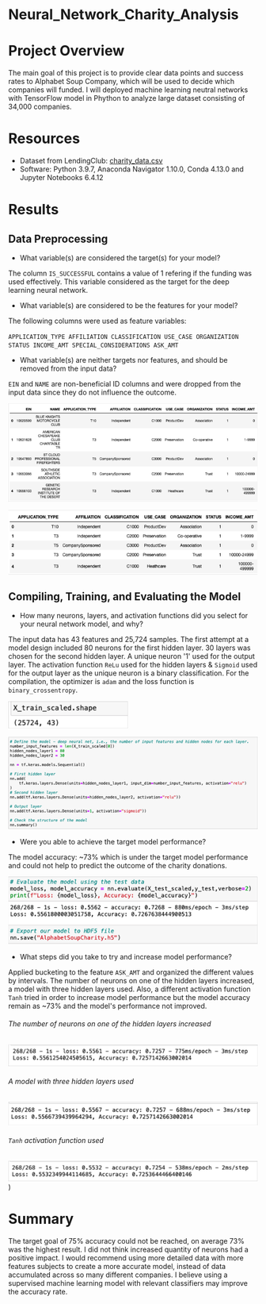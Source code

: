 # Neural_Network_Charity_Analysis

# Project Overview

The main goal of this project is to provide clear data points and success rates to Alphabet Soup Company, which will be used to decide which companies will funded. I will deployed machine learning neutral networks with TensorFlow model in Phython to analyze large dataset consisting of 34,000 companies.  

# Resources

* Dataset from LendingClub: [charity_data.csv](https://github.com/meliscelikay/Neural_Network_Charity_Analysis/blob/5b0f6a9450ff547033c4c0e7675cdf2eb6da8a24/Resources/charity_data.csv)
* Software: Python 3.9.7, Anaconda Navigator 1.10.0, Conda 4.13.0 and Jupyter Notebooks 6.4.12

# Results

##  Data Preprocessing

   - What variable(s) are considered the target(s) for your model?
    
   The column `IS_SUCCESSFUL` contains a value of 1 refering if the funding was used effectively. This variable considered as the target for the deep learning neural network.
    
   - What variable(s) are considered to be the features for your model?
    
   The following columns were used as feature variables:
    
   `APPLICATION_TYPE
    AFFILIATION
    CLASSIFICATION
    USE_CASE
    ORGANIZATION
    STATUS
    INCOME_AMT
    SPECIAL_CONSIDERATIONS
    ASK_AMT`
    
   - What variable(s) are neither targets nor features, and should be removed from the input data?
    
   `EIN` and `NAME` are non-beneficial ID columns and were dropped from the input data since they do not influence the outcome.
   
   ![charity_data_head.png](https://github.com/meliscelikay/Neural_Network_Charity_Analysis/blob/5b0f6a9450ff547033c4c0e7675cdf2eb6da8a24/Resources/charity_data_head.png)
   
   ![charity_data_dropped.png](https://github.com/meliscelikay/Neural_Network_Charity_Analysis/blob/5b0f6a9450ff547033c4c0e7675cdf2eb6da8a24/Resources/charity_data_dropped.png)


##  Compiling, Training, and Evaluating the Model

   - How many neurons, layers, and activation functions did you select for your neural network model, and why?
    
   The input data has 43 features and 25,724 samples. The first attempt at a model design included 80 neurons for the first hidden layer. 30 layers was chosen for the second hidden layer. A unique neuron '1' used for the output layer. The activation function `ReLu` used for the hidden layers & `Sigmoid` used for the output layer as the unique neuron is a binary classification. For the compilation, the optimizer is `adam` and the loss function is `binary_crossentropy`. 
   
   ![x_train_scaled.png](https://github.com/meliscelikay/Neural_Network_Charity_Analysis/blob/5b0f6a9450ff547033c4c0e7675cdf2eb6da8a24/Resources/x_train_scaled.png)
   
   ![define_model.png](https://github.com/meliscelikay/Neural_Network_Charity_Analysis/blob/5b0f6a9450ff547033c4c0e7675cdf2eb6da8a24/Resources/define_model.png)
    
   - Were you able to achieve the target model performance?
    
   The model accuracy: ~73% which is under the target model performance and could not help to predict the outcome of the charity donations.
    
   ![AlphabetSoupCharity.png](https://github.com/meliscelikay/Neural_Network_Charity_Analysis/blob/5b0f6a9450ff547033c4c0e7675cdf2eb6da8a24/Resources/AlphabetSoupCharity.png)
    
   - What steps did you take to try and increase model performance?
    
   Applied bucketing to the feature `ASK_AMT` and organized the different values by intervals. The number of neurons on one of the hidden layers increased, a model with three hidden layers used. Also, a different activation function `Tanh` tried in order to increase model performance but the model accuracy remain as ~73% and the model's performance not improved.
   
###### The number of neurons on one of the hidden layers increased   
   ![neurons_added.png](https://github.com/meliscelikay/Neural_Network_Charity_Analysis/blob/5b0f6a9450ff547033c4c0e7675cdf2eb6da8a24/Resources/neurons_added.png)

###### A model with three hidden layers used
   ![layer_added.png](https://github.com/meliscelikay/Neural_Network_Charity_Analysis/blob/5b0f6a9450ff547033c4c0e7675cdf2eb6da8a24/Resources/layer_added.png)

###### `Tanh` activation function used
   ![Tanh_function.png](https://github.com/meliscelikay/Neural_Network_Charity_Analysis/blob/5b0f6a9450ff547033c4c0e7675cdf2eb6da8a24/Resources/Tanh_function.png))


#  Summary

The target goal of 75% accuracy could not be reached, on average 73% was the highest result. I did not think increased quantity of neurons had a positive impact. I would recommend using more detailed data with more features subjects to create a more accurate model, instead of data accumulated across so many different companies. I believe using a supervised machine learning model with relevant classifiers may improve the accuracy rate.
